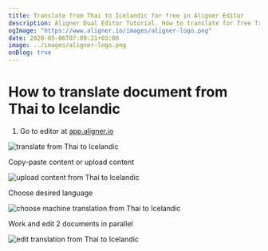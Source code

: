 ```yaml
---
title: Translate from Thai to Icelandic for free in Aligner Editor
description: Aligner Dual Editor Tutorial. How to translate for free from Thai to Icelandic. Aligner is multilingual document management platform. 
ogImage: "https://www.aligner.io/images/aligner-logo.png"
date: 2020-05-06T07:09:21+03:00
image: ../images/aligner-logo.png
onBlog: true
---
```


# How to translate document from Thai to Icelandic

1. Go to editor at [app.aligner.io](https://app.aligner.io "Aligner App web page")

![translate from Thai to Icelandic](../aligner-blank-editor.png "translate from Thai to Icelandic")

Copy-paste content or upload content

![upload content from Thai to Icelandic](../aligner-uploaded-document.png "upload content from Thai to Icelandic")

Choose desired language

![choose machine translation from Thai to Icelandic](../aligner-language-dropdown.png "choose machine translation from Thai to Icelandic")

Work and edit 2 documents in parallel

![edit translation from Thai to Icelandic](../aligner-double-sitded-editor.png "edit translation from Thai to Icelandic")

